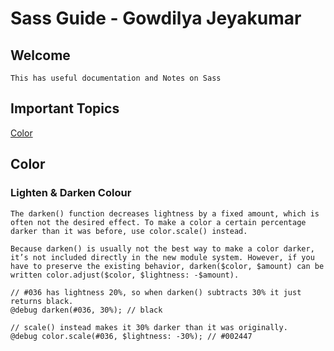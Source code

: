 #  Sass Guide - Gowdilya Jeyakumar


## Welcome
    This has useful documentation and Notes on Sass

## Important Topics
[Color](#color)

## Color
 ### Lighten & Darken Colour
    The darken() function decreases lightness by a fixed amount, which is often not the desired effect. To make a color a certain percentage darker than it was before, use color.scale() instead.

    Because darken() is usually not the best way to make a color darker, it’s not included directly in the new module system. However, if you have to preserve the existing behavior, darken($color, $amount) can be written color.adjust($color, $lightness: -$amount).

    // #036 has lightness 20%, so when darken() subtracts 30% it just returns black.
    @debug darken(#036, 30%); // black

    // scale() instead makes it 30% darker than it was originally.
    @debug color.scale(#036, $lightness: -30%); // #002447
